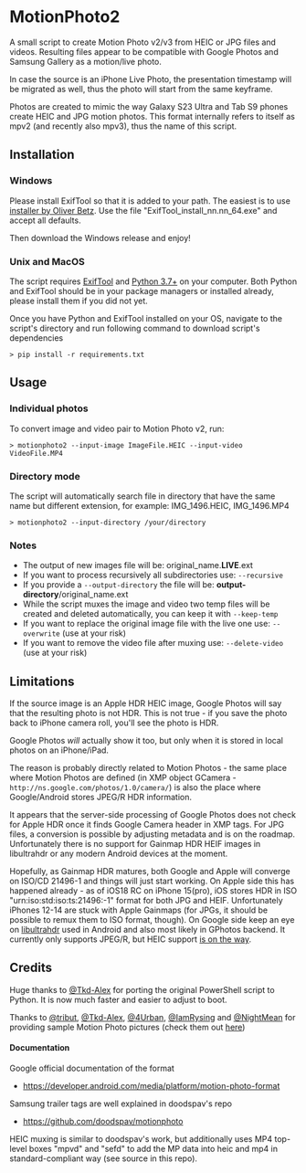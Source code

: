 # MotionPhoto2

A small script to create Motion Photo v2/v3 from HEIC or JPG files and videos. Resulting files appear to be compatible with Google Photos and Samsung Gallery as a motion/live photo.

In case the source is an iPhone Live Photo, the presentation timestamp will be migrated as well, thus the photo will start from the same keyframe.

Photos are created to mimic the way Galaxy S23 Ultra and Tab S9 phones create HEIC and JPG motion photos. This format internally refers to itself as mpv2 (and recently also mpv3), thus the name of this script.

## Installation

### Windows

Please install ExifTool so that it is added to your path. The easiest is to use [installer by Oliver Betz](https://oliverbetz.de/pages/Artikel/ExifTool-for-Windows). Use the file "ExifTool_install_nn.nn_64.exe" and accept all defaults.

Then download the Windows release and enjoy!

### Unix and MacOS

The script requires [ExifTool](https://exiftool.org/) and [Python 3.7+](https://www.python.org/) on your computer. Both Python and ExifTool should be in your package managers or installed already, please install them if you did not yet.

Once you have Python and ExifTool installed on your OS, navigate to the script's directory and run following command to download script's dependencies

```
> pip install -r requirements.txt
```

## Usage

### Individual photos

To convert image and video pair to Motion Photo v2, run:

```
> motionphoto2 --input-image ImageFile.HEIC --input-video VideoFile.MP4
```

### Directory mode

The script will automatically search file in directory that have the same name but different extension, for example: IMG_1496.HEIC, IMG_1496.MP4

```
> motionphoto2 --input-directory /your/directory
```

### Notes

- The output of new images file will be: original_name.**LIVE**.ext
- If you want to process recursively all subdirectories use: `--recursive`
- If you provide a `--output-directory` the file will be: **output-directory**/original_name.ext
- While the script muxes the image and video two temp files will be created and deleted automatically, you can keep it with `--keep-temp`
- If you want to replace the original image file with the live one use: `--overwrite` (use at your risk)
- If you want to remove the video file after muxing use: `--delete-video` (use at your risk)

## Limitations

If the source image is an Apple HDR HEIC image, Google Photos will say that the resulting photo is not HDR. This is not true - if you save the photo back to iPhone camera roll, you'll see the photo is HDR.

Google Photos _will_ actually show it too, but only when it is stored in local photos on an iPhone/iPad.

The reason is probably directly related to Motion Photos - the same place where Motion Photos are defined (in XMP object GCamera - `http://ns.google.com/photos/1.0/camera/`) is also the place where Google/Android stores JPEG/R HDR information.

It appears that the server-side processing of Google Photos does not check for Apple HDR once it finds Google Camera header in XMP tags. For JPG files, a conversion is possible by adjusting metadata and is on the roadmap. Unfortunately there is no support for Gainmap HDR HEIF images in libultrahdr or any modern Android devices at the moment.

Hopefully, as Gainmap HDR matures, both Google and Apple will converge on ISO/CD 21496-1 and things will just start working. On Apple side this has happened already - as of iOS18 RC on iPhone 15(pro), iOS stores HDR in ISO "urn:iso:std:iso:ts:21496:-1" format for both JPG and HEIF. Unfortunately iPhones 12-14 are stuck with Apple Gainmaps (for JPGs, it should be possible to remux them to ISO format, though). On Google side keep an eye on [libultrahdr](https://github.com/google/libultrahdr) used in Android and also most likely in GPhotos backend. It currently only supports JPEG/R, but HEIC support [is on the way](https://github.com/google/libultrahdr/issues/195).

## Credits

Huge thanks to [@Tkd-Alex](https://github.com/Tkd-Alex) for porting the original PowerShell script to Python. It is now much faster and easier to adjust to boot.

Thanks to [@tribut](https://github.com/tribut), [@Tkd-Alex](https://github.com/Tkd-Alex), [@4Urban](https://github.com/4Urban), [@IamRysing](https://github.com/IamRysing) and [@NightMean](https://github.com/NightMean) for providing sample Motion Photo pictures (check them out [here](https://github.com/PetrVys/MotionPhotoSamples))

#### Documentation

Google official documentation of the format

- https://developer.android.com/media/platform/motion-photo-format

Samsung trailer tags are well explained in doodspav's repo

- https://github.com/doodspav/motionphoto

HEIC muxing is similar to doodspav's work, but additionally uses MP4 top-level boxes "mpvd" and "sefd" to add the MP data into heic and mp4 in standard-compliant way (see source in this repo).
